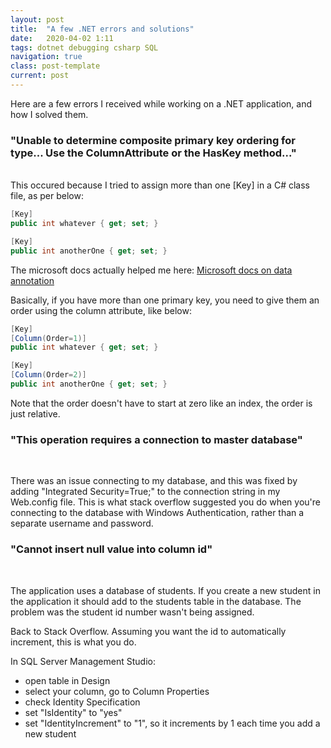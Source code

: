 ```yaml
---
layout: post
title:  "A few .NET errors and solutions"
date:   2020-04-02 1:11
tags: dotnet debugging csharp SQL
navigation: true
class: post-template
current: post
---
```


Here are a few errors I received while working on a .NET application, and how I solved them.

### "Unable to determine composite primary key ordering for type... Use the ColumnAttribute or the HasKey method..." 
<br>
This occured because I tried to assign more than one [Key] in a C# class file, as per below:

``` csharp
[Key]
public int whatever { get; set; }

[Key]
public int anotherOne { get; set; }
```

The microsoft docs actually helped me here: [Microsoft docs on data annotation](https://docs.microsoft.com/en-ca/ef/ef6/modeling/code-first/data-annotations?redirectedfrom=MSDN#composite-keys)

Basically, if you have more than one primary key, you need to give them an order using the column attribute, like below:

``` csharp
[Key]
[Column(Order=1)]
public int whatever { get; set; }

[Key]
[Column(Order=2)]
public int anotherOne { get; set; }
```

Note that the order doesn't have to start at zero like an index, the order is just relative.


### "This operation requires a connection to master database"
<br>

There was an issue connecting to my database, and this was fixed by adding "Integrated Security=True;" to the connection string in my Web.config file.  This is what stack overflow suggested you do when you're connecting to the database with Windows Authentication, rather than a separate username and password. 


### "Cannot insert null value into column id"
<br>

The application uses a database of students. If you create a new student in the application it should add to the students table in the database. The problem was the student id number wasn't being assigned.

Back to Stack Overflow. Assuming you want the id to automatically increment, this is what you do.

In SQL Server Management Studio:
- open table in Design
- select your column, go to Column Properties
- check Identity Specification
- set "IsIdentity" to "yes"
- set "IdentityIncrement" to "1", so it increments by 1 each time you add a new student

